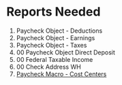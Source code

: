 # Reports Needed #

1. Paycheck Object - Deductions
1. Paycheck Object - Earnings
1. Paycheck Object - Taxes
1. 00 Paycheck Object Direct Deposit
1. 00 Federal Taxable Income
1. 00 Check Address WH
1. [Paycheck Macro - Cost Centers](https://na7.salesforce.com/00OA0000006bvrH)
